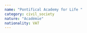 ```yaml
---
name: "Pontifical Academy for Life "
category: civil_society
nature: "Académie"
nationality: VAT
---
```

    
